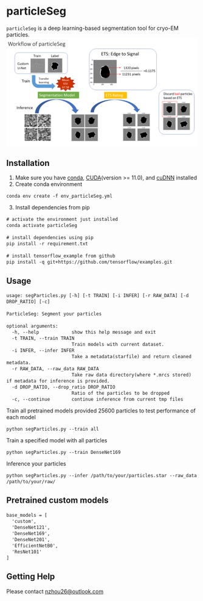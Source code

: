 # particleSeg
`particleSeg` is a deep learning-based segmentation tool for cryo-EM particles.
![work_flow](images/workflow.png)

## Installation
1. Make sure you have [conda](https://docs.conda.io/en/latest/miniconda.html), [CUDA](https://developer.nvidia.com/cuda-toolkit)(version >= 11.0), and [cuDNN](https://developer.nvidia.com/cudnn) installed
2. Create conda environment
```
conda env create -f env_particleSeg.yml
```
3. Install dependencies from pip
```
# activate the environment just installed
conda activate particleSeg

# install dependencies using pip
pip install -r requirement.txt

# install tensorflow_example from github
pip install -q git+https://github.com/tensorflow/examples.git
```
## Usage
```
usage: segParticles.py [-h] [-t TRAIN] [-i INFER] [-r RAW_DATA] [-d DROP_RATIO] [-c]

ParticleSeg: Segment your particles

optional arguments:
  -h, --help            show this help message and exit
  -t TRAIN, --train TRAIN
                        Train models with current dataset.
  -i INFER, --infer INFER
                        Take a metadata(starfile) and return cleaned metadata.
  -r RAW_DATA, --raw_data RAW_DATA
                        Take raw data directory(where *.mrcs stored) if metadata for inference is provided.
  -d DROP_RATIO, --drop_ratio DROP_RATIO
                        Ratio of the particles to be dropped
  -c, --continue        continue inference from current tmp files
```
Train all pretrained models provided 25600 particles to test performance of each model
```
python segParticles.py --train all
```
Train a specified model with all particles
```
python segParticles.py --train DenseNet169
```
Inference your particles
```
python segParticles.py --infer /path/to/your/particles.star --raw_data /path/to/your/raw/
```
## Pretrained custom models
```
base_models = [
  'custom',
  'DenseNet121',
  'DenseNet169',
  'DenseNet201',
  'EfficientNetB0',
  'ResNet101'
]
```
## Getting Help
Please contact nzhou26@outlook.com 
